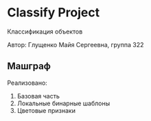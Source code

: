 # Classify Project
Классификация объектов

Автор: Глущенко Майя Сергеевна, группа 322

## Машграф

Реализовано: 
1. Базовая часть 
2. Локальные бинарные шаблоны
3. Цветовые признаки
